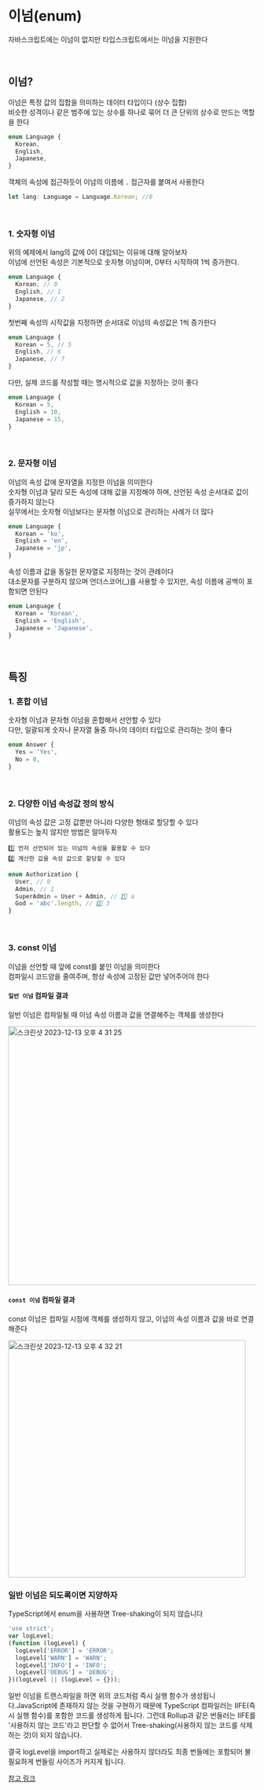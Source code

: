 # 이넘(enum)

자바스크립트에는 이넘이 없지만 타입스크립트에서는 이넘을 지원한다

<br/>

## 이넘?

이넘은 특정 값의 집합을 의미하는 데이터 타입이다 (상수 집합)<br/>
비슷한 성격이나 같은 범주에 있는 상수를 하나로 묶어 더 큰 단위의 상수로 만드는 역할을 한다

```typescript
enum Language {
  Korean,
  English,
  Japanese,
}
```

객체의 속성에 접근하듯이 이넘의 이름에 `.` 접근자를 붙여서 사용한다

```typescript
let lang: Language = Language.Korean; //0
```

<br/>

### 1. 숫자형 이넘

위의 예제에서 lang의 값에 0이 대입되는 이유에 대해 알아보자<br/>
이넘에 선언된 속성은 기본적으로 숫자형 이넘이며, 0부터 시작하여 1씩 증가한다.

```typescript
enum Language {
  Korean, // 0
  English, // 1
  Japanese, // 2
}
```

첫번째 속성의 시작값을 지정하면 순서대로 이넘의 속성값은 1씩 증가한다

```typescript
enum Language {
  Korean = 5, // 5
  English, // 6
  Japanese, // 7
}
```

다만, 실제 코드를 작성할 때는 명시적으로 값을 지정하는 것이 좋다

```typescript
enum Language {
  Korean = 5,
  English = 10,
  Japanese = 15,
}
```

<br/>

### 2. 문자형 이넘

이넘의 속성 값에 문자열을 지정한 이넘을 의미한다<br/>
숫자형 이넘과 달리 모든 속성에 대해 값을 지정해야 하며, 선언된 속성 순서대로 값이 증가하지 않는다<br/>
실무에서는 숫자형 이넘보다는 문자형 이넘으로 관리하는 사례가 더 많다

```typescript
enum Language {
  Korean = 'ko',
  English = 'en',
  Japanese = 'jp',
}
```

속성 이름과 값을 동일한 문자열로 지정하는 것이 관례이다<br/>
대소문자를 구분하지 않으며 언더스코어(\_)를 사용할 수 있지만, 속성 이름에 공백이 포함되면 안된다

```typescript
enum Language {
  Korean = 'Korean',
  English = 'English',
  Japanese = 'Japanese',
}
```

<br/>

## 특징

### 1. 혼합 이넘

숫자형 이넘과 문자형 이넘을 혼합해서 선언할 수 있다 <br/>
다만, 일괄되게 숫자나 문자열 둘중 하나의 데이터 타입으로 관리하는 것이 좋다

```typescript
enum Answer {
  Yes = 'Yes',
  No = 0,
}
```

<br/>

### 2. 다양한 이넘 속성값 정의 방식

이넘의 속성 값은 고정 값뿐만 아니라 다양한 형태로 할당할 수 있다<br/>
활용도는 높지 않지만 방법은 알아두자

    1️⃣ 먼저 선언되어 있는 이넘의 속성을 활용할 수 있다
    2️⃣ 계산한 값을 속성 값으로 할당할 수 있다

```typescript
enum Authorization {
  User, // 0
  Admin, // 1
  SuperAdmin = User + Admin, // 1️⃣ a
  God = 'abc'.length, // 2️⃣ 3
}
```

<br/>

### 3. const 이넘

이넘을 선언할 때 앞에 const를 붙인 이넘을 의미한다<br/>
컴파일시 코드양을 줄여주며, 항상 속성에 고정된 값만 넣어주어야 한다

#### `일반 이넘` 컴파일 결과

일반 이넘은 컴파일될 때 이넘 속성 이름과 값을 연결해주는 객체를 생성한다

<img width="527" alt="스크린샷 2023-12-13 오후 4 31 25" src="https://github.com/Typescript-NRstudy/typescript-learning/assets/135115849/4e6f02a2-08e2-49bf-9460-8ce3d6030328">

#### `const 이넘` 컴파일 결과

const 이넘은 컴파일 시점에 객체를 생성하지 않고, 이넘의 속성 이름과 값을 바로 연결해준다

<img width="483" alt="스크린샷 2023-12-13 오후 4 32 21" src="https://github.com/Typescript-NRstudy/typescript-learning/assets/135115849/20a4d1f6-286b-4130-a377-634e6e3a9ce9">

### 일반 이넘은 되도록이면 지양하자

TypeScript에서 enum을 사용하면 Tree-shaking이 되지 않습니다

```javascript
'use strict';
var logLevel;
(function (logLevel) {
  logLevel['ERROR'] = 'ERROR';
  logLevel['WARN'] = 'WARN';
  logLevel['INFO'] = 'INFO';
  logLevel['DEBUG'] = 'DEBUG';
})(logLevel || (logLevel = {}));
```

일반 이넘을 트랜스파일을 하면 위의 코드처럼 즉시 실행 함수가 생성됩니다.JavaScript에 존재하지 않는 것을 구현하기 때문에 TypeScript 컴파일러는 IIFE(즉시 실행 함수)를 포함한 코드를 생성하게 됩니다. 그런데 Rollup과 같은 번들러는 IIFE를 '사용하지 않는 코드'라고 판단할 수 없어서 Tree-shaking(사용하지 않는 코드를 삭제하는 것)이 되지 않습니다.

결국 logLevel을 import하고 실제로는 사용하지 않더라도 최종 번들에는 포함되어 불필요하게 번들링 사이즈가 커지게 됩니다.

[참고 링크](https://engineering.linecorp.com/ko/blog/typescript-enum-tree-shaking)
